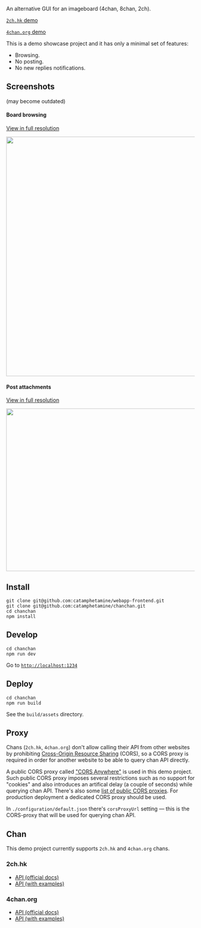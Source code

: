 An alternative GUI for an imageboard (4chan, 8chan, 2ch).

[`2ch.hk` demo](https://catamphetamine.github.io/chanchan/)

[`4chan.org` demo](https://catamphetamine.github.io/chanchan/?chan=4chan)

This is a demo showcase project and it has only a minimal set of features:

  * Browsing.
  * No posting.
  * No new replies notifications.

## Screenshots

(may become outdated)

#### Board browsing

[View in full resolution](https://raw.githubusercontent.com/catamphetamine/chanchan/master/docs/images/screenshot-3605x2880.png)

<img src="https://raw.githubusercontent.com/catamphetamine/chanchan/master/docs/images/screenshot-1024x818.png" width="800" height="639"/>

#### Post attachments

[View in full resolution](https://raw.githubusercontent.com/catamphetamine/chanchan/master/docs/images/screenshot-slideshow-3602x1952.png)

<img src="https://raw.githubusercontent.com/catamphetamine/chanchan/master/docs/images/screenshot-slideshow-1024x555.png" width="800" height="434"/>

## Install

```
git clone git@github.com:catamphetamine/webapp-frontend.git
git clone git@github.com:catamphetamine/chanchan.git
cd chanchan
npm install
```

## Develop

```
cd chanchan
npm run dev
```

Go to [`http://localhost:1234`](http://localhost:1234)

## Deploy

```
cd chanchan
npm run build
```

See the `build/assets` directory.

## Proxy

Chans (`2ch.hk`, `4chan.org`) don't allow calling their API from other websites by prohibiting [Cross-Origin Resource Sharing](https://en.wikipedia.org/wiki/Cross-origin_resource_sharing) (CORS), so a CORS proxy is required in order for another website to be able to query chan API directly.

A public CORS proxy called ["CORS Anywhere"](https://cors-anywhere.herokuapp.com/) is used in this demo project. Such public CORS proxy imposes several restrictions such as no support for "cookies" and also introduces an artifical delay (a couple of seconds) while querying chan API. There's also some [list of public CORS proxies](https://gist.github.com/jimmywarting/ac1be6ea0297c16c477e17f8fbe51347). For production deployment a dedicated CORS proxy should be used.

In `./configuration/default.json` there's `corsProxyUrl` setting — this is the CORS-proxy that will be used for querying chan API.

## Chan

This demo project currently supports `2ch.hk` and `4chan.org` chans.

<!-- and `4chan.org` chans.-->

### 2ch.hk

* [API (official docs)](https://2ch.hk/api/)
* [API (with examples)](https://github.com/catamphetamine/chanchan/blob/master/docs/2ch.hk/API.md)

### 4chan.org

* [API (official docs)](https://github.com/4chan/4chan-API)
* [API (with examples)](https://github.com/catamphetamine/chanchan/blob/master/docs/4chan.org/API.md)

<!--
## Configuration

By default the application uses `./configuration/default.json` settings.

To define custom settins create `configuration.json` file in the `./configuration` directory:

#### configuration.json

```js
{
	// (optional)
	"youtube": {
		"apiKey": "..."
	},
	...
}
```

Any settings in `configuration.json` will override the corresponding settings in `default.json`.
-->